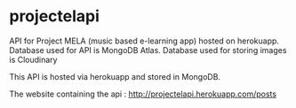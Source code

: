 # projectelapi
API for Project MELA (music based e-learning app) hosted on herokuapp. Database used for API is MongoDB Atlas. Database used for storing images is Cloudinary

This API is hosted via herokuapp and stored in MongoDB.

The website containing the api : http://projectelapi.herokuapp.com/posts
